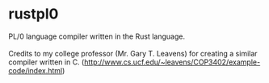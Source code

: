 # rustpl0
PL/0 language compiler written in the Rust language.</br></br>
Credits to my college professor (Mr. Gary T. Leavens)  for creating a similar compiler written in C. (http://www.cs.ucf.edu/~leavens/COP3402/example-code/index.html)
